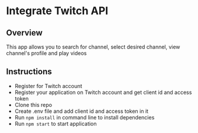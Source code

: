 # Integrate Twitch API
## Overview
This app allows you to search for channel, select desired channel, view channel's profile and play videos

## Instructions
* Register for Twitch account
* Register your application on Twitch account and get client id and access token
* Clone this repo
* Create .env file and add client id and access token in it
* Run `npm install` in command line to install dependencies 
* Run `npm start` to start application
